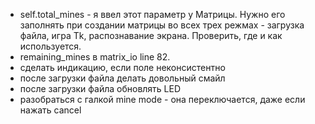 - self.total_mines - я ввел этот параметр у Матрицы. Нужно его заполнять при создании матрицы во всех трех режмах -
  загрузка файла, игра Tk, распознавание экрана. Проверить, где и как используется.
- remaining_mines в matrix_io line 82. 
- сделать индикацию, если поле неконсистентно
- после загрузки файла делать довольный смайл
- после загрузки файла обновлять LED
- разобраться с галкой mine mode - она переключается, даже если нажать cancel